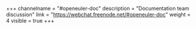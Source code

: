 +++
channelname = "#openeuler-doc"
description = "Documentation team discussion"
link = "https://webchat.freenode.net/#openeuler-doc"
weight =  4
visible = true
+++
